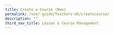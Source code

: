```yaml
---
title: Create a Course (New)
permalink: /user-guide/Teachers-UG/createcourse/
description: ""
third_nav_title: Lesson & Course Management
---
```


